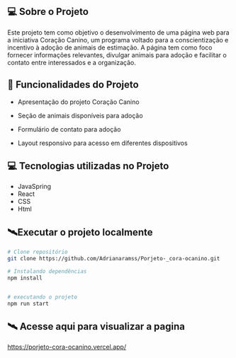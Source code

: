
## 💻 Sobre o Projeto
Este projeto tem como objetivo o desenvolvimento de uma página web para a iniciativa Coração Canino, um programa voltado para a conscientização e incentivo à adoção de animais de estimação. A página tem como foco fornecer informações relevantes, divulgar animais para adoção e facilitar o contato entre interessados e a organização.


## 🚀 Funcionalidades do Projeto

- Apresentação do projeto Coração Canino

- Seção de animais disponíveis para adoção

- Formulário de contato para adoção 

- Layout responsivo para acesso em diferentes dispositivos



## 💻 Tecnologias utilizadas no Projeto
- JavaSpring
- React
- CSS
- Html


## 🛰Executar o projeto localmente

```bash
# Clone repositório
git clone https://github.com/Adrianaramss/Porjeto-_cora-ocanino.git

# Instalando dependências
npm install


# executando o projeto
npm run start

```

## 🛰 Acesse aqui para visualizar a pagina
https://porjeto-cora-ocanino.vercel.app/
